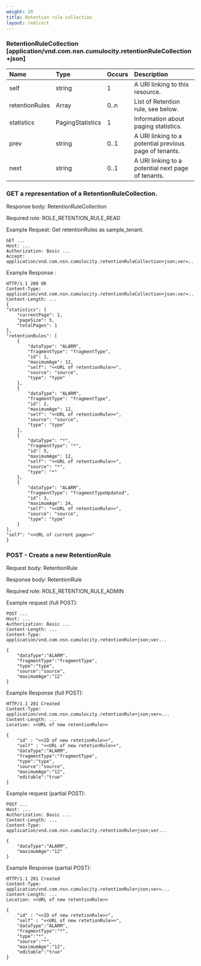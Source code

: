 ```yaml
---
weight: 20
title: Retention rule collection
layout: redirect
---
```


### RetentionRuleCollection [application/vnd.com.nsn.cumulocity.retentionRuleCollection+json]

|Name|Type|Occurs|Description|
|:---|:---|:-----|:----------|
|self|string|1|A URI linking to this resource.|
|retentionRules|Array|0..n|List of Retention rule, see below.|
|statistics|PagingStatistics|1|Information about paging statistics.|
|prev|string|0..1|A URI linking to a potential previous page of tenants.|
|next|string|0..1|A URI linking to a potential next page of tenants.|


### GET a representation of a RetentionRuleCollection.

Response body: RetentionRuleCollection

Required role: ROLE\_RETENTION\_RULE\_READ

Example Request: Get retentionRules as sample\_tenant.


    GET ...
    Host: ...
    Authorization: Basic ...
    Accept: application/vnd.com.nsn.cumulocity.retentionRuleCollection+json;ver=...

Example Response :

    HTTP/1.1 200 OK
    Content-Type: application/vnd.com.nsn.cumulocity.retentionRuleCollection+json;ver=...
    Content-Length: ...
    {
    "statistics": {
        "currentPage": 1,
        "pageSize": 5,
        "totalPages": 1
    },
    "retentionRules": [
        {
            "dataType": "ALARM",
            "fragmentType": "fragmentType",
            "id": 1,
            "maximumAge": 12,
            "self": "<<URL of retentionRule>>",
            "source": "source",
            "type": "type"
        },
        {
            "dataType": "ALARM",
            "fragmentType": "fragmentType",
            "id": 2,
            "maximumAge": 12,
            "self": "<<URL of retentionRule>>",
            "source": "source",
            "type": "type"
        },
        {
            "dataType": "*",
            "fragmentType": "*",
            "id": 5,
            "maximumAge": 12,
            "self": "<<URL of retentionRule>>",
            "source": "*",
            "type": "*"
        },
        {
            "dataType": "ALARM",
            "fragmentType": "fragmentTypeUpdated",
            "id": 3,
            "maximumAge": 24,
            "self": "<<URL of retentionRule>>",
            "source": "source",
            "type": "type"
        }
    ],
    "self": "<<URL of current page>>"
    }


### POST - Create a new RetentionRule

Request body: RetentionRule

Response body: RetentionRule

Required role: ROLE\_RETENTION\_RULE\_ADMIN

Example request (full POST):

	POST ...
	Host: ...
	Authorization: Basic ...
	Content-Length: ...
	Content-Type: application/vnd.com.nsn.cumulocity.retentionRule+json;ver...

	{
        "dataType":"ALARM",
        "fragmentType":"fragmentType",
        "type":"type",
        "source":"source",
        "maximumAge":"12"
    }

Example Response (full POST):

	HTTP/1.1 201 Created
	Content-Type: application/vnd.com.nsn.cumulocity.retentionRule+json;ver=...
	Content-Length: ...
	Location: <<URL of new retentionRule>>

	{
	    "id" : "<<ID of new retetionRule>>",
		"self" : "<<URL of new retetionRule>>",
        "dataType":"ALARM",
        "fragmentType":"fragmentType",
        "type":"type",
        "source":"source",
        "maximumAge":"12",
        "editable":"true"
    }

Example request (partial POST):

	POST ...
	Host: ...
	Authorization: Basic ...
	Content-Length: ...
	Content-Type: application/vnd.com.nsn.cumulocity.retentionRule+json;ver...

	{
        "dataType":"ALARM",
        "maximumAge":"12"
    }

Example Response (partial POST):

	HTTP/1.1 201 Created
	Content-Type: application/vnd.com.nsn.cumulocity.retentionRule+json;ver=...
	Content-Length: ...
	Location: <<URL of new retentionRule>>

	{
	    "id" : "<<ID of new retetionRule>>",
		"self" : "<<URL of new retetionRule>>",
        "dataType":"ALARM",
        "fragmentType":"*",
        "type":"*",
        "source":"*",
        "maximumAge":"12",
        "editable":"true"
    }
